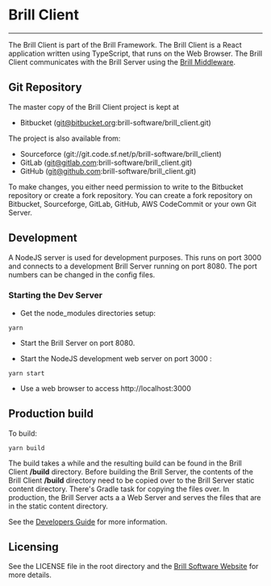# Brill Client

---

The Brill Client is part of the Brill Framework. The Brill Client is a React application 
written using TypeScript, that runs on the Web Browser. The Brill Client communicates with
the Brill Server using the [Brill Middleware](https://www.brill.software/brill_software/middleware "Brill Middleware").

## Git Repository

The master copy of the Brill Client project is kept at 

- Bitbucket (git@bitbucket.org:brill-software/brill_client.git)

The project is also available from:

- Sourceforce (git://git.code.sf.net/p/brill-software/brill_client)
- GitLab (git@gitlab.com:brill-software/brill_client.git)
- GitHub (git@github.com:brill-software/brill_client.git)

To make changes, you either need permission to write to the Bitbucket repository or create a fork repository.
You can create a fork repository on Bitbucket, Sourceforge, GitLab, GitHub, AWS CodeCommit or your own Git Server.

## Development

A NodeJS server is used for development purposes. This runs on port 3000 and connects to a
development Brill Server running on port 8080. The port numbers can be changed in the config files.

### Starting the Dev Server

- Get the node_modules directories setup:
```
yarn
```

- Start the Brill Server on port 8080.

- Start the NodeJS development web server on port 3000 :
```
yarn start
```

- Use a web browser to access http://localhost:3000

## Production build

To build:
```
yarn build
```

The build takes a while and the resulting build can be found in the Brill Client **/build** directory. Before building the Brill Server,
the contents of the Brill Client **/build** directory need to be copied over to the Brill Server static content directory. There's Gradle 
task for copying the files over. In production, the Brill Server acts a a Web Server and serves the files that are in the static
content directory. 

See the [Developers Guide](https://www.brill.software/brill_software/developers_guide "Developers Guide") for more information.

## Licensing

See the LICENSE file in the root directory and the [Brill Software Website](https://www.brill.software "Brill Software") for more details.
